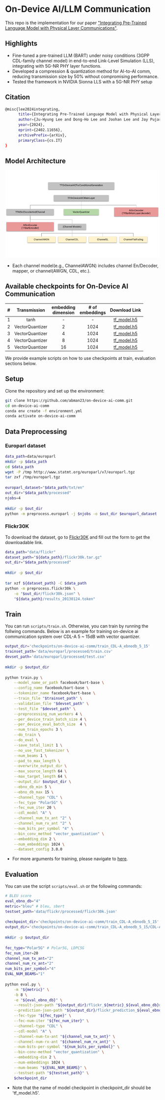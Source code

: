 # On-Device AI/LLM Communication

<!-- This project presents an on-device AI/LLM communication system, integrating pre-trained LLM with physical (PHY) layer communication systems.  -->
This repo is the implementation for our paper ["Integrating Pre-Trained Language Model with Physical Layer Communications"](https://arxiv.org/abs/2402.11656).

## Highlights
- Fine-tuned a pre-trained LLM (BART) under noisy conditions (3GPP CDL-family channel model) in end-to-end Link-Level Simulation (LLS), integrating with 5G-NR PHY layer functions.
- Developed a compression & quantization method for AI-to-AI comm, reducing transmission size by 50% without compromising performance.
- Tested the framework in NVIDIA Sionna LLS with a 5G-NR PHY setup
<!-- Efficiency and Robustness: Our approach reduces transmission size by 50% without compromising message integrity, demonstrating superior performance under standard 3GPP channel models. -->
<!-- - Pre-trained Models for Generalization: Utilizing pre-trained BART models, we enhance the system's ability to generalize across different data domains, making it highly adaptable. -->

<!-- ## Project structure
![file structure](./figures/file_structure.png) -->

## Citation

```bash
@misc{lee2024integrating,
      title={Integrating Pre-Trained Language Model with Physical Layer Communications}, 
      author={Ju-Hyung Lee and Dong-Ho Lee and Joohan Lee and Jay Pujara},
      year={2024},
      eprint={2402.11656},
      archivePrefix={arXiv},
      primaryClass={cs.IT}
}
```

## Model Architecture
![Model architecture](<./figures/On-device AI comm.png>)
- Each channel model(e.g., ChannelAWGN) includes channel En/Decoder, mapper, or channel(AWGN, CDL, etc.).

## Available checkpoints for On-Device AI Communication
<div align="center">

| #   | Transmission | embedding <br>dimension | # of <br> embeddings    |  Download Link                                                                                     |
| :---: | :------------: | :-----------------: | :--------------: |  :-------------------------------------------------------------------------------------------------: |
| 1   | tanh  | -       | -         |  <!--[config.json](https://drive.google.com/file/d/1PCKG-V3XOdNYYHxaVwOqnjjymGQL7h-G/view?usp=sharing) , -->[tf_model.h5](https://drive.google.com/file/d/156PpJPNYzHAlXGv1M_y9H9eRnUXrnFTt/view?usp=sharing)|
| 2   | VectorQuantizer  | 2 | 1024 |  <!--[config.json](https://drive.google.com/file/d/1K2OUsJrK9OOtm8MhcS0pP2QjIJWmuc61/view?usp=sharing) , -->[tf_model.h5](https://drive.google.com/file/d/13gBtLnKo8wwJV6_ZdGHB3AR8WlAyEsJN/view?usp=sharing)|
| 3   | VectorQuantizer  | 4 | 1024 |  <!--[config.json](https://drive.google.com/file/d/1E9IS3iVrkwcAu-W4JB8m0hH2k9eV_kia/view?usp=sharing) , -->[tf_model.h5](https://drive.google.com/file/d/1OwQ69NGi6INKAExjwVNqr2pe1l3fs2tr/view?usp=sharing)|
| 4   | VectorQuantizer  | 8 | 1024 |  <!--[config.json](https://drive.google.com/file/d/1orlAGEbg7N1SNLoQX0w5Tn8d6g34kySG/view?usp=sharing) , -->[tf_model.h5](https://drive.google.com/file/d/12qrKD-q7habrlrm-5BSS9dnUebYEPdF3/view?usp=sharing)|
| 5   | VectorQuantizer  | 16 | 1024 |  <!--[config.json](https://drive.google.com/file/d/1XyqlUTNO-O8_CsSSaB95lY-0VJvqUVcV/view?usp=sharing) , -->[tf_model.h5](https://drive.google.com/file/d/1DQCapmhGIeFmP66Y11bDzHbsyWJ-MYBC/view?usp=sharing)|

</div>
We provide example scripts on how to use checkpoints at train, evaluation sections below.

## Setup

Clone the repository and set up the environment:

```bash
git clone https://github.com/abman23/on-device-ai-comm.git
cd on-device-ai-comm
conda env create -f environment.yml
conda activate on-device-ai-comm
```

## Data Preprocessing

### Europarl dataset

```bash
data_path=data/europarl
mkdir -p $data_path
cd $data_path
wget -P /tmp http://www.statmt.org/europarl/v7/europarl.tgz
tar zxf /tmp/europarl.tgz

europarl_dataset="$data_path/txt/en"
out_dir="$data_path/processed"
njobs=4

mkdir -p $out_dir
python -m preprocess.europarl -j $njobs -o $out_dir $europarl_dataset
```

<!-- ### AllNLI

Run `./scripts/preprocess_allnli.sh` or the following commands

```bash
data_path=data/allnli
mkdir -p $data_path
wget -P $data_path https://public.ukp.informatik.tu-darmstadt.de/reimers/sentence-transformers/datasets/paraphrases/AllNLI.jsonl.gz
gunzip $data_path/AllNLI.jsonl.gz

allnli_dataset="$data_path/AllNLI.jsonl"
out_dir="$data_path/processed"

mkdir -p $out_dir
python -m preprocess.allnli -o $out_dir $allnli_dataset
``` -->

### Flickr30K 

To download the dataset, go to [Flickr30K](http://hockenmaier.cs.illinois.edu/DenotationGraph/) and fill out the form to get the downloadable link. 

```bash
data_path="data/flickr"
dataset_path="${data_path}/flickr30k.tar.gz"
out_dir="$data_path/processed"

mkdir -p $out_dir

tar xzf ${dataset_path} -C $data_path
python -m preprocess.flickr30k \
    -o "$out_dir/flickr30k.json" \
    "${data_path}/results_20130124.token"
```

## Train

You can run `scripts/train.sh`. Otherwise, you can train by running the follwing commands. Below is an example for training on-device ai communication system over CDL-A 5 ~ 15dB with vector quantizer.

```bash
output_dir='checkpoints/on-device-ai-comm/train_CDL-A_ebnodb_5_15'
trainset_path='data/europarl/processed/train.csv'
devset_path='data/europarl/processed/test.csv'

mkdir -p $output_dir

python train.py \
    --model_name_or_path facebook/bart-base \
    --config_name facebook/bart-base \
    --tokenizer_name facebook/bart-base \
    --train_file "$trainset_path" \
    --validation_file "$devset_path" \
    --test_file "$devset_path" \
    --preprocessing_num_workers 4 \
    --per_device_train_batch_size 4 \
    --per_device_eval_batch_size  4 \
    --num_train_epochs 3 \
    --do_train \
    --do_eval \
    --save_total_limit 1 \
    --no_use_fast_tokenizer \
    --num_beams 1 \
    --pad_to_max_length \
    --overwrite_output_dir \
    --max_source_length 64 \
    --max_target_length 64 \
    --output_dir $output_dir \
    --ebno_db_min 5 \
    --ebno_db_max 15 \
    --channel_type "CDL" \
    --fec_type "Polar5G" \
    --fec_num_iter 20 \
    --cdl_model "A" \
    --channel_num_tx_ant "2" \
    --channel_num_rx_ant "2" \
    --num_bits_per_symbol "4" \
    --bin_conv_method "vector_quantization" \
    --embedding_dim 2 \
    --num_embeddings 1024 \
    --dataset_config 3.0.0
```

- For more arguments for training, please navigate to [here](./train/args.py).

## Evaluation

You can use the script `scripts/eval.sh` or the following commands:

```bash
# BLEU score
eval_ebno_db="4"
metric="bleu" # bleu, sbert
testset_path='data/flickr/processed/flickr30k.json'

checkpoint_dir='checkpoints/on-device-ai-comm/train_CDL-A_ebnodb_5_15'
output_dir='checkpoints/on-device-ai-comm/train_CDL-A_ebnodb_5_15/CDL-A'

mkdir -p $output_dir

fec_type="Polar5G" # Polar5G, LDPC5G
fec_num_iter=20
channel_num_tx_ant="2"
channel_num_rx_ant="2"
num_bits_per_symbol="4"
EVAL_NUM_BEAMS="1"

python eval.py \
    -m "${metric}" \
    -b 8 \
    -e "${eval_ebno_db}" \
    --result-json-path "${output_dir}/flickr_${metric}_${eval_ebno_db}dB_${fec_type}_${channel_num_tx_ant}_${channel_num_rx_ant}_${num_bits_per_symbol}.json" \
    --prediction-json-path "${output_dir}/flickr_prediction_${eval_ebno_db}dB_${fec_type}_${channel_num_tx_ant}_${channel_num_rx_ant}_${num_bits_per_symbol}.json" \
    --fec-type "${fec_type}" \
    --fec-num-iter "${fec_num_iter}" \
    --channel-type "CDL" \
    --cdl-model "A" \
    --channel-num-tx-ant "${channel_num_tx_ant}" \
    --channel-num-rx-ant "${channel_num_rx_ant}" \
    --num-bits-per-symbol "${num_bits_per_symbol}" \
    --bin-conv-method "vector_quantization" \
    --embedding-dim 2 \
    --num-embeddings 1024 \
    --num-beams "${EVAL_NUM_BEAMS}" \
    --testset-path "${testset_path}" \
    $checkpoint_dir
```
- Note that the name of model checkpoint in checkpoint_dir should be 'tf_model.h5'.
